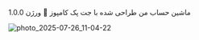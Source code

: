 ماشین حساب من طراحی شده با جت پک کامپوز 🎉 ورژن 1.0.0


![photo_2025-07-26_11-04-22](https://github.com/user-attachments/assets/7e3fade4-9de4-452c-9c8c-8a0ca74fae55)
